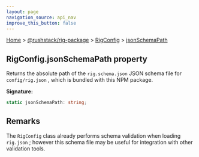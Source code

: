 ```yaml
---
layout: page
navigation_source: api_nav
improve_this_button: false
---
```



[Home](./index.md) &gt; [@rushstack/rig-package](./rig-package.md) &gt; [RigConfig](./rig-package.rigconfig.md) &gt; [jsonSchemaPath](./rig-package.rigconfig.jsonschemapath.md)

## RigConfig.jsonSchemaPath property

Returns the absolute path of the `rig.schema.json` JSON schema file for `config/rig.json` , which is bundled with this NPM package.

<b>Signature:</b>

```typescript
static jsonSchemaPath: string;
```

## Remarks

The `RigConfig` class already performs schema validation when loading `rig.json` ; however this schema file may be useful for integration with other validation tools.

